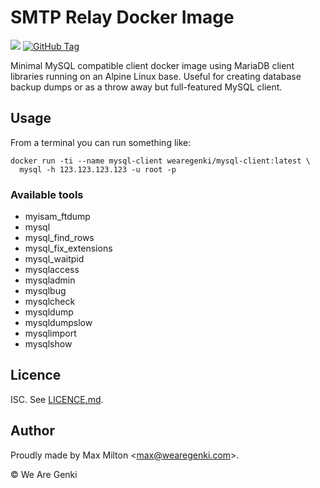# SMTP Relay Docker Image

[![](https://images.microbadger.com/badges/image/wearegenki/mysql-client.svg)](https://microbadger.com/images/wearegenki/mysql-client "Get your own image badge on microbadger.com") [![GitHub Tag](https://img.shields.io/github/tag/wearegenki/docker-mysql-client.svg)](https://registry.hub.docker.com/u/wearegenki/mysql-client/)

Minimal MySQL compatible client docker image using MariaDB client libraries running on an Alpine Linux base. Useful for creating database backup dumps or as a throw away but full-featured MySQL client.

## Usage

From a terminal you can run something like:

```
docker run -ti --name mysql-client wearegenki/mysql-client:latest \
  mysql -h 123.123.123.123 -u root -p
```

### Available tools

* myisam_ftdump
* mysql
* mysql_find_rows
* mysql_fix_extensions
* mysql_waitpid
* mysqlaccess
* mysqladmin
* mysqlbug
* mysqlcheck
* mysqldump
* mysqldumpslow
* mysqlimport
* mysqlshow

## Licence

ISC. See [LICENCE.md](https://github.com/WeAreGenki/docker-mysql-client/blob/master/LICENCE.md).

## Author

Proudly made by Max Milton &lt;<max@wearegenki.com>&gt;.

&copy; We Are Genki
